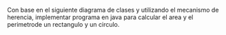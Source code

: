 Con base en el siguiente diagrama de clases y utilizando el mecanismo de herencia, implementar programa en java
para calcular el area y el perimetrode un rectangulo y un circulo.
